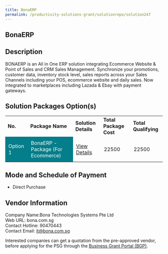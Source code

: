 ```yaml
---
title: BonaERP
permalink: /productivity-solutions-grant/solutionrepo/solution247
---
```


## BonaERP

## Description

BONAERP is an All in One ERP solution integrating Ecommerce Website & Point of Sales and CRM Sales Management.
Synchronize your promotions, customer data, inventory stock level, sales reports across your Sales Channels including your POS, ecommerce website and daily sales. Now integrated to marketplaces including Lazada & Ebay with payment gateways.

## Solution Packages Option(s)

<table>
<tr>
<td><b>No.</b></td>
<td><b>Package Name</b></td>
<td><b>Solution Details</b></td>
<td><b>Total Package Cost</b></td>
<td><b>Total Qualifying</b></td>
</tr>
<tr>
<td style='padding: 10px; background-color: #037E8A; color: #FFFFFF;'>Option 1</td>
<td style='padding: 10px; background-color: #037E8A; color: #FFFFFF;'>BonaERP - Package (For Ecommerce)</td>
<td style='padding: 10px;'><a href='https://www.gobusiness.gov.sg/images/psg/Desensitised_20190049_BONAERP_Annex_3_Part_8.pdf' target='_blank'>View Details</a></td>
<td style='padding: 10px;'>22500</td>
<td style='padding: 10px;'>22500</td>
</tr>
</table>

## Mode and Schedule of Payment

 - Direct Purchase

## Vendor Information

 Company Name:Bona Technologies Systems Pte Ltd <br>Web URL: bona.com.sg <br>Contact Hotline: 90470443 <br>Contact Email: it@bona.com.sg <br>

Interested companies can get a quotation from the pre-approved vendor, before applying for the PSG through the <a href='https://www.businessgrants.gov.sg/' target='_blank' rel='noopener'>Business Grant Portal (BGP)</a>.

<script src="/jquery/resize-tables.js"></script>
